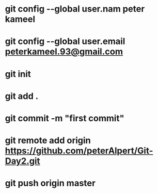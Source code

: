 # git config --global user.nam peter kameel
# git config --global user.email peterkameel.93@gmail.com
# git init
# git add .
# git commit -m "first commit"
# git remote add origin https://github.com/peterAlpert/Git-Day2.git
# git push origin master